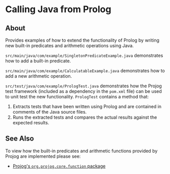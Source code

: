 # Calling Java from Prolog

## About

Provides examples of how to extend the functionality of Prolog by writing new built-in predicates and arithmetic operations using Java.

`src/main/java/com/example/SingletonPredicateExample.java` demonstrates how to add a built-in predicate.

`src/main/java/com/example/CalculatableExample.java` demonstrates how to add a new arithmetic operation.

`src/test/java/com/example/PrologTest.java` demonstrates how the Projog test framework (included as a dependency in the `pom.xml` file) can be used to unit test the new functionality. `PrologTest` contains a method that:

1. Extracts tests that have been written using Prolog and are contained in comments of the Java source files.
2. Runs the extracted tests and compares the actual results against the expected results.

## See Also

To view how the built-in predicates and arithmetic functions provided by Projog are implemented please see:

* [Projog's `org.projog.core.function` package](https://github.com/s-webber/projog/tree/master/src/core/org/projog/core/function)

